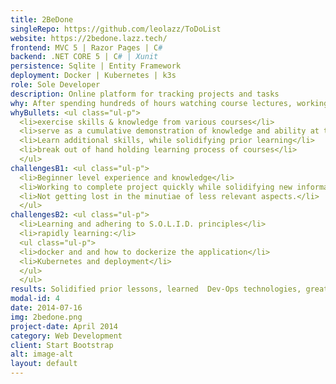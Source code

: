 ```yaml
---
title: 2BeDone
singleRepo: https://github.com/leolazz/ToDoList
website: https://2bedone.lazz.tech/
frontend: MVC 5 | Razor Pages | C#
backend: .NET CORE 5 | C# | Xunit
persistence: Sqlite | Entity Framework
deployment: Docker | Kubernetes | k3s
role: Sole Developer
description: Online platform for tracking projects and tasks
why: After spending hundreds of hours watching course lectures, working through examples, and challenge projects, I wanted to create something on my own separate from any guided material. Since I wasn't confident with my skill level at the time I decided to use a contrived project idea. This allowed me to start immediately and focus more on the development process and larger patterns. Rather than having an extended planning and design phase that would result from a more original idea.
whyBullets: <ul class="ul-p">
  <li>exercise skills & knowledge from various courses</li>
  <li>serve as a cumulative demonstration of knowledge and ability at the time</li>
  <li>Learn additional skills, while solidifying prior learning</li>
  <li>break out of hand holding learning process of courses</li>
  </ul>
challengesB1: <ul class="ul-p">
  <li>Beginner level experience and knowledge</li>
  <li>Working to complete project quickly while solidifying new information.</li>
  <li>Not getting lost in the minutiae of less relevant aspects.</li>
  </ul>
challengesB2: <ul class="ul-p">
  <li>Learning and adhering to S.O.L.I.D. principles</li>
  <li>rapidly learning:</li>
  <ul class="ul-p">
  <li>docker and and how to dockerize the application</li>
  <li>Kubernetes and deployment</li>
  </ul>
  </ul>
results: Solidified prior lessons, learned  Dev-Ops technologies, greatly increased confidence in skill level, and gained a clearer understanding of the reality of software development.
modal-id: 4
date: 2014-07-16
img: 2bedone.png
project-date: April 2014
category: Web Development
client: Start Bootstrap
alt: image-alt
layout: default
---
```

